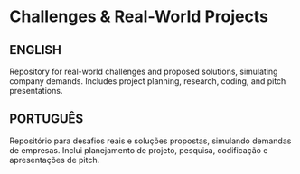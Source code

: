 # Challenges & Real-World Projects

## ENGLISH

Repository for real-world challenges and proposed solutions, simulating company demands. Includes project planning, research, coding, and pitch presentations.

## PORTUGUÊS

Repositório para desafios reais e soluções propostas, simulando demandas de empresas. Inclui planejamento de projeto, pesquisa, codificação e apresentações de pitch.
